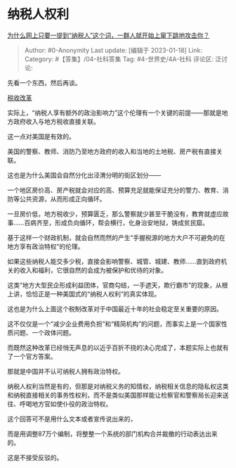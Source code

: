 # 纳税人权利
[为什么网上只要一提到“纳税人”这个词，一群人就开始上窜下跳地攻击你？](https://www.zhihu.com/question/573785624/answer/2850392849)

> Author: #0-Anonymity
> Last update: [编辑于 2023-01-18]
> Link:
> Category: #【答集】/04-社科答集
> Tag: #4-世界史/4A-社科
> 评论区:
> 泛讨论:

先看一个东西，然后再谈。

[税收改革](https://link.zhihu.com/?target=https%3A//www.chinanews.com.cn/m/gn/2018/07-02/8553344.shtml)

实际上，“纳税人享有额外的政治影响力”这个伦理有一个关键的前提——那就是地方政府收入与地方税收直接关联。

这一点对美国是有效的。

美国的警察、教师、消防乃至地方政府的收入和当地的土地税、房产税有直接关联。

这也是为什么美国会自然分化出泾渭分明的街区划分——

一个地区房价高、房产税就会对应的高、预算充足就能保证充分的警力、教育、消防等公共资源，从而形成正向循环。

一旦房价低，地方税收少，预算匮乏，那么警察就少甚至干脆没有，教育就虚应故事……百病齐至，形成负向循环，帮会横行，化身治安地狱，铸成贫民窟。

基于这样一个财政机制，就会自然而然的产生“手握税源的地方大户不可避免的在地方享有政治特权”的伦理。

如果这些纳税人能交多少税，直接会影响警察、城管、城建、教师……直到政府机关的收入和福利，它很自然的会成为被保护和优待的对象。

这类“地方大型民企形成利益团体，官商勾结，一手遮天，欺行霸市”的现象，从根上讲，恰恰正是一种美国式的“纳税人权利”的真实体现。

这也是为什么上面这个税制改革对于中国最近十年的社会稳定至关重要的原因。

这不仅仅是一个“减少企业费用负担”和“精简机构”的问题，而事实上是一个国家性质问题、一个政体问题。

而既然这种改革已经悄无声息的以近乎百折不挠的决心完成了，本题实际上也就有了一个官方答案。

那就是中国并不认可纳税人拥有政治特权。

纳税人权利当然是有的，但那是对纳税义务的知情权，纳税相关信息的隐私权这类和纳税直接相关的事务性权利，而不是类似美国那样能让检察官和警察局长迎来送往、呼喝地方官如使仆役的政治特权。

这个回答可不是用什么文本或者宣传说出来的，

而是用调整87万个编制，将整整一个系统的部门机构合并裁撤的行动表达出来的。

这是不接受反驳的。
